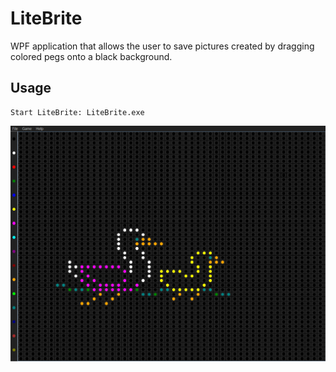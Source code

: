 # LiteBrite
WPF application that allows the user to save pictures created by dragging colored pegs onto a black background.

## Usage
```
Start LiteBrite: LiteBrite.exe
```

![screenshot](screenshot.png)
